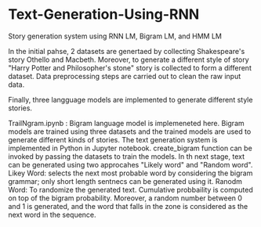 # Text-Generation-Using-RNN
Story generation system using RNN LM, Bigram LM, and HMM LM

In the initial pahse, 2 datasets are genertaed by collecting Shakespeare's story Othello and Macbeth.
Moreover, to generate a different style of story "Harry Potter and Philosopher's stone" story is collected to form a different dataset.
Data preprocessing steps are carried out to clean the raw input data.

Finally, three langguage models are implemented to generate different style stories.

TrailNgram.ipynb : Bigram language model is implemeneted here.
            Bigram models are trained using three datasets and the trained models are used to generate different kinds of stories.
            The text generation system is implemented in Python in Jupyter notebook. 
            create_bigram function can be invoked by passing the datasets to train the models.
            In th next stage, text can be generated using two approcahes "Likely word" and "Random word".
            Likey Word: selects the next most probable word by considering the bigram grammar; only short length sentnecs can be generated using it. 
            Ranodm Word: To randomize the generated text. Cumulative probbaility is computed on top of the bigram probability. Moreover, a random number between 0 and 1 is     generated, and the word that falls in the zone is considered as the next word in the sequence. 
